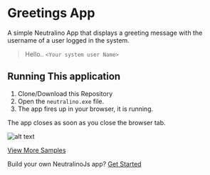 # Greetings App

A simple Neutralino App that displays a greeting message with the username of a user logged in the system. <br/>

> Hello.. `<Your system user Name>`

## Running This application

1. Clone/Download this Repository
2. Open the `neutralino.exe` file.
3. The app fires up in your browser, it is running. 

The app closes as soon as you close the browser tab.

![alt text](https://i.imgur.com/QteJOwQ.png "Screenshot")

[View More Samples](https://github.com/neutralinojs/neutralinojs-samples) <br/>

Build your own NeutralinoJs app? [Get Started](https://neutralinojs.github.io/docs/#/gettingstarted/quickstart)

